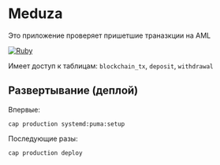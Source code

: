 # Meduza

Это приложение проверяет пришетшие траназкции на AML

[![Ruby](https://github.com/bitzlato/meduza/actions/workflows/ruby.yml/badge.svg)](https://github.com/bitzlato/meduza/actions/workflows/ruby.yml)

Имеет доступ к таблицам: `blockchain_tx`, `deposit`, `withdrawal`

## Развертывание (деплой)

Впервые:

```
cap production systemd:puma:setup
```

Последующие разы:

```
cap production deploy
```
